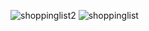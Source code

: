 ![shoppinglist2](https://user-images.githubusercontent.com/81442452/115467495-88f44200-a229-11eb-8c32-12ea7496df7a.png)
![shoppinglist](https://user-images.githubusercontent.com/81442452/115467503-8c87c900-a229-11eb-86e6-bce461c866d9.png)


